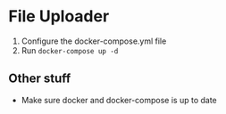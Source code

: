 # File Uploader
1. Configure the docker-compose.yml file
2. Run `docker-compose up -d`

## Other stuff
* Make sure docker and docker-compose is up to date